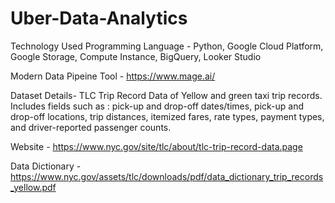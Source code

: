 # Uber-Data-Analytics
Technology Used
Programming Language - Python, Google Cloud Platform, Google Storage, Compute Instance, BigQuery, Looker Studio

Modern Data Pipeine Tool - https://www.mage.ai/

Dataset Details-
TLC Trip Record Data of Yellow and green taxi trip records. Includes fields such as : pick-up and drop-off dates/times, pick-up and drop-off locations, trip distances, itemized fares, rate types, payment types, and driver-reported passenger counts.

Website - https://www.nyc.gov/site/tlc/about/tlc-trip-record-data.page

Data Dictionary - https://www.nyc.gov/assets/tlc/downloads/pdf/data_dictionary_trip_records_yellow.pdf
